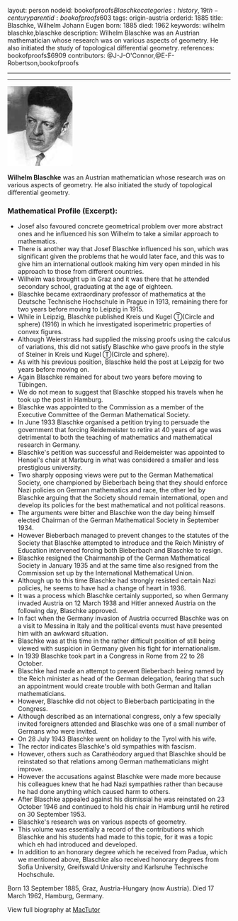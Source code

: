 layout: person
nodeid: bookofproofs$Blaschke
categories: history,19th-century
parentid: bookofproofs$603
tags: origin-austria
orderid: 1885
title: Blaschke, Wilhelm Johann Eugen
born: 1885
died: 1962
keywords: wilhelm blaschke,blaschke
description: Wilhelm Blaschke was an Austrian mathematician whose research was on various aspects of geometry. He also initiated the study of topological differential geometry.
references: bookofproofs$6909
contributors: @J-J-O'Connor,@E-F-Robertson,bookofproofs

---



---

![Blaschke.jpg](https://github.com/bookofproofs/bookofproofs.github.io/blob/main/_sources/_assets/images/portraits/Blaschke.jpg?raw=true)

**Wilhelm Blaschke** was an Austrian mathematician whose research was on various aspects of geometry. He also initiated the study of topological differential geometry.

### Mathematical Profile (Excerpt):
* Josef also favoured concrete geometrical problem over more abstract ones and he influenced his son Wilhelm to take a similar approach to mathematics.
* There is another way that Josef Blaschke influenced his son, which was significant given the problems that he would later face, and this was to give him an international outlook making him very open minded in his approach to those from different countries.
* Wilhelm was brought up in Graz and it was there that he attended secondary school, graduating at the age of eighteen.
* Blaschke became extraordinary professor of mathematics at the Deutsche Technische Hochschule in Prague in 1913, remaining there for two years before moving to Leipzig in 1915.
* While in Leipzig, Blaschke published Kreis und Kugel Ⓣ(Circle and sphere) (1916) in which he investigated isoperimetric properties of convex figures.
* Although Weierstrass had supplied the missing proofs using the calculus of variations, this did not satisfy Blaschke who gave proofs in the style of Steiner in Kreis und Kugel Ⓣ(Circle and sphere).
* As with his previous position, Blaschke held the post at Leipzig for two years before moving on.
* Again Blaschke remained for about two years before moving to Tübingen.
* We do not mean to suggest that Blaschke stopped his travels when he took up the post in Hamburg.
* Blaschke was appointed to the Commission as a member of the Executive Committee of the German Mathematical Society.
* In June 1933 Blaschke organised a petition trying to persuade the government that forcing Reidemeister to retire at 40 years of age was detrimental to both the teaching of mathematics and mathematical research in Germany.
* Blaschke's petition was successful and Reidemeister was appointed to Hensel's chair at Marburg in what was considered a smaller and less prestigious university.
* Two sharply opposing views were put to the German Mathematical Society, one championed by Bieberbach being that they should enforce Nazi policies on German mathematics and race, the other led by Blaschke arguing that the Society should remain international, open and develop its policies for the best mathematical and not political reasons.
* The arguments were bitter and Blaschke won the day being himself elected Chairman of the German Mathematical Society in September 1934.
* However Bieberbach managed to prevent changes to the statutes of the Society that Blaschke attempted to introduce and the Reich Ministry of Education intervened forcing both Bieberbach and Blaschke to resign.
* Blaschke resigned the Chairmanship of the German Mathematical Society in January 1935 and at the same time also resigned from the Commission set up by the International Mathematical Union.
* Although up to this time Blaschke had strongly resisted certain Nazi policies, he seems to have had a change of heart in 1936.
* It was a process which Blaschke certainly supported, so when Germany invaded Austria on 12 March 1938 and Hitler annexed Austria on the following day, Blaschke approved.
* In fact when the Germany invasion of Austria occurred Blaschke was on a visit to Messina in Italy and the political events must have presented him with an awkward situation.
* Blaschke was at this time in the rather difficult position of still being viewed with suspicion in Germany given his fight for internationalism.
* In 1939 Blaschke took part in a Congress in Rome from 22 to 28 October.
* Blaschke had made an attempt to prevent Bieberbach being named by the Reich minister as head of the German delegation, fearing that such an appointment would create trouble with both German and Italian mathematicians.
* However, Blaschke did not object to Bieberbach participating in the Congress.
* Although described as an international congress, only a few specially invited foreigners attended and Blaschke was one of a small number of Germans who were invited.
* On 28 July 1943 Blaschke went on holiday to the Tyrol with his wife.
* The rector indicates Blaschke's old sympathies with fascism.
* However, others such as Carathéodory argued that Blaschke should be reinstated so that relations among German mathematicians might improve.
* However the accusations against Blaschke were made more because his colleagues knew that he had Nazi sympathies rather than because he had done anything which caused harm to others.
* After Blaschke appealed against his dismissial he was reinstated on 23 October 1946 and continued to hold his chair in Hamburg until he retired on 30 September 1953.
* Blaschke's research was on various aspects of geometry.
* This volume was essentially a record of the contributions which Blaschke and his students had made to this topic, for it was a topic which eh had introduced and developed.
* In addition to an honorary degree which he received from Padua, which we mentioned above, Blaschke also received honorary degrees from Sofia University, Greifswald University and Karlsruhe Technische Hochschule.

Born 13 September 1885, Graz, Austria-Hungary (now Austria). Died 17 March 1962, Hamburg, Germany.

View full biography at [MacTutor](https://mathshistory.st-andrews.ac.uk/Biographies/Blaschke/)
